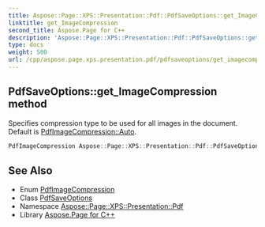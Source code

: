 ```yaml
---
title: Aspose::Page::XPS::Presentation::Pdf::PdfSaveOptions::get_ImageCompression method
linktitle: get_ImageCompression
second_title: Aspose.Page for C++
description: 'Aspose::Page::XPS::Presentation::Pdf::PdfSaveOptions::get_ImageCompression method. Specifies compression type to be used for all images in the document. Default is PdfImageCompression::Auto in C++.'
type: docs
weight: 500
url: /cpp/aspose.page.xps.presentation.pdf/pdfsaveoptions/get_imagecompression/
---
```

## PdfSaveOptions::get_ImageCompression method


Specifies compression type to be used for all images in the document. Default is [PdfImageCompression::Auto](../../pdfimagecompression/).

```cpp
PdfImageCompression Aspose::Page::XPS::Presentation::Pdf::PdfSaveOptions::get_ImageCompression() const
```

## See Also

* Enum [PdfImageCompression](../../pdfimagecompression/)
* Class [PdfSaveOptions](../)
* Namespace [Aspose::Page::XPS::Presentation::Pdf](../../)
* Library [Aspose.Page for C++](../../../)
